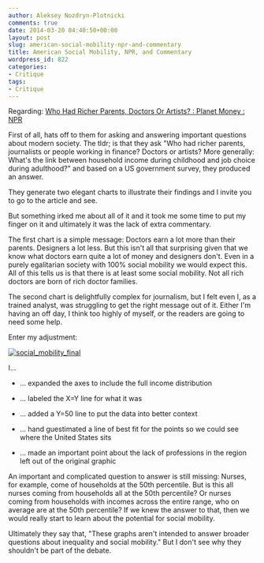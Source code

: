 ```yaml
---
author: Aleksey Nozdryn-Plotnicki
comments: true
date: 2014-03-20 04:40:50+00:00
layout: post
slug: american-social-mobility-npr-and-commentary
title: American Social Mobility, NPR, and Commentary
wordpress_id: 822
categories:
- Critique
tags:
- Critique
---
```


Regarding: [Who Had Richer Parents, Doctors Or Artists? : Planet Money : NPR](http://www.npr.org/blogs/money/2014/03/18/289013884/who-had-richer-parents-doctors-or-arists)

First of all, hats off to them for asking and answering important questions about modern society. The tldr; is that they ask "Who had richer parents, journalists or people working in finance? Doctors or artists? More generally: What's the link between household income during childhood and job choice during adulthood?" and based on a US government survey, they produced an answer.

They generate two elegant charts to illustrate their findings and I invite you to go to the article and see.

But something irked me about all of it and it took me some time to put my finger on it and ultimately it was the lack of extra commentary.

The first chart is a simple message: Doctors earn a lot more than their parents. Designers a lot less. But this isn't all that surprising given that we know what doctors earn quite a lot of money and designers don't. Even in a purely egalitarian society with 100% social mobility we would expect this. All of this tells us is that there is at least some social mobility. Not all rich doctors are born of rich doctor families.

The second chart is delightfully complex for journalism, but I felt even I, as a trained analyst, was struggling to get the right message out of it. Either I'm having an off day, I think too highly of myself, or the readers are going to need some help.

Enter my adjustment:

[![social_mobility_final](http://alekseynp.github.io/wp-content/uploads/2014/03/social_mobility_final.png)](http://alekseynp.github.io/wp-content/uploads/2014/03/social_mobility_final.png)

I...



	
  * ... expanded the axes to include the full income distribution

	
  * ... labeled the X=Y line for what it was

	
  * ... added a Y=50 line to put the data into better context

	
  * ... hand guestimated a line of best fit for the points so we could see where the United States sits

	
  * ... made an important point about the lack of professions in the region left out of the original graphic


An important and complicated question to answer is still missing: Nurses, for example, come of households at the 50th percentile. But is this all nurses coming from households all at the 50th percentile? Or nurses coming from households with incomes across the entire range, who on average are at the 50th percentile? If we knew the answer to that, then we would really start to learn about the potential for social mobility.

Ultimately they say that, "These graphs aren't intended to answer broader questions about inequality and social mobility." But I don't see why they shouldn't be part of the debate.
